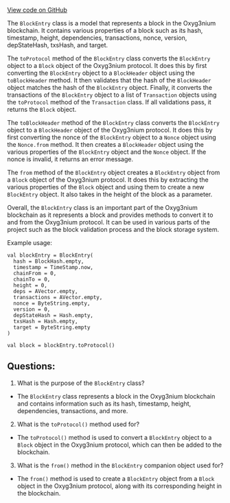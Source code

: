 [View code on GitHub](https://github.com/alephium/alephium/api/src/main/scala/org/alephium/api/model/BlockEntry.scala)

The `BlockEntry` class is a model that represents a block in the Oxyg3nium blockchain. It contains various properties of a block such as its hash, timestamp, height, dependencies, transactions, nonce, version, depStateHash, txsHash, and target. 

The `toProtocol` method of the `BlockEntry` class converts the `BlockEntry` object to a `Block` object of the Oxyg3nium protocol. It does this by first converting the `BlockEntry` object to a `BlockHeader` object using the `toBlockHeader` method. It then validates that the hash of the `BlockHeader` object matches the hash of the `BlockEntry` object. Finally, it converts the transactions of the `BlockEntry` object to a list of `Transaction` objects using the `toProtocol` method of the `Transaction` class. If all validations pass, it returns the `Block` object.

The `toBlockHeader` method of the `BlockEntry` class converts the `BlockEntry` object to a `BlockHeader` object of the Oxyg3nium protocol. It does this by first converting the nonce of the `BlockEntry` object to a `Nonce` object using the `Nonce.from` method. It then creates a `BlockHeader` object using the various properties of the `BlockEntry` object and the `Nonce` object. If the nonce is invalid, it returns an error message.

The `from` method of the `BlockEntry` object creates a `BlockEntry` object from a `Block` object of the Oxyg3nium protocol. It does this by extracting the various properties of the `Block` object and using them to create a new `BlockEntry` object. It also takes in the height of the block as a parameter.

Overall, the `BlockEntry` class is an important part of the Oxyg3nium blockchain as it represents a block and provides methods to convert it to and from the Oxyg3nium protocol. It can be used in various parts of the project such as the block validation process and the block storage system. 

Example usage:
```
val blockEntry = BlockEntry(
  hash = BlockHash.empty,
  timestamp = TimeStamp.now,
  chainFrom = 0,
  chainTo = 0,
  height = 0,
  deps = AVector.empty,
  transactions = AVector.empty,
  nonce = ByteString.empty,
  version = 0,
  depStateHash = Hash.empty,
  txsHash = Hash.empty,
  target = ByteString.empty
)

val block = blockEntry.toProtocol()
```
## Questions: 
 1. What is the purpose of the `BlockEntry` class?
- The `BlockEntry` class represents a block in the Oxyg3nium blockchain and contains information such as its hash, timestamp, height, dependencies, transactions, and more.

2. What is the `toProtocol()` method used for?
- The `toProtocol()` method is used to convert a `BlockEntry` object to a `Block` object in the Oxyg3nium protocol, which can then be added to the blockchain.

3. What is the `from()` method in the `BlockEntry` companion object used for?
- The `from()` method is used to create a `BlockEntry` object from a `Block` object in the Oxyg3nium protocol, along with its corresponding height in the blockchain.